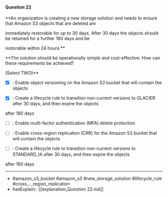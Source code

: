 #### Question  22

**An organization is creating a new storage solution and needs to ensure that Amazon S3 objects that are deleted are

immediately restorable for up to 30 days. After 30 days the objects should be retained for a further 180 days and be

restorable within 24 hours.**

**The solution should be operationally simple and cost-effective. How can these requirements be achieved?

(Select TWO)**

- [x] :  Enable object versioning on the Amazon S3 bucket that will contain the objects

- [x] :  Create a lifecycle rule to transition non-current versions to GLACIER after 30 days, and then expire the objects

after 180 days

- [ ] :  Enable multi-factor authentication (MFA) delete protection

- [ ] :  Enable cross-region replication (CRR) for the Amazon S3 bucket that will contain the objects

- [ ] :  Create a lifecycle rule to transition non-current versions to STANDARD_IA after 30 days, and then expire the objects

after 180 days

----

- #amazon_s3_bucket #amazon_s3 #new_storage_solution #lifecycle_rule #cross_-_region_replication
- hasExplain:: [[explanation_Question  22.md]]
